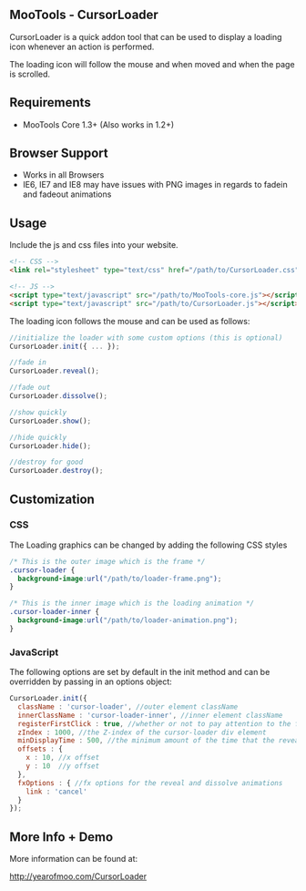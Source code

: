 MooTools - CursorLoader
-----------------------

CursorLoader is a quick addon tool that can be used to display a  loading icon whenever an action is performed.

The loading icon will follow the mouse and when moved and when the page is scrolled.

## Requirements

- MooTools Core 1.3+ (Also works in 1.2+)

## Browser Support

- Works in all Browsers
- IE6, IE7 and IE8 may have issues with PNG images in regards to fadein and fadeout animations

## Usage 

Include the js and css files into your website.

```html
<!-- CSS -->
<link rel="stylesheet" type="text/css" href="/path/to/CursorLoader.css" />

<!-- JS -->
<script type="text/javascript" src="/path/to/MooTools-core.js"></script>
<script type="text/javascript" src="/path/to/CursorLoader.js"></script>
```

The loading icon follows the mouse and can be used as follows:

```javascript
//initialize the loader with some custom options (this is optional)
CursorLoader.init({ ... });

//fade in
CursorLoader.reveal();

//fade out
CursorLoader.dissolve();

//show quickly
CursorLoader.show();

//hide quickly
CursorLoader.hide();

//destroy for good
CursorLoader.destroy();
```

## Customization

### CSS

The Loading graphics can be changed by adding the following CSS styles

```css
/* This is the outer image which is the frame */
.cursor-loader {
  background-image:url("/path/to/loader-frame.png");
}

/* This is the inner image which is the loading animation */
.cursor-loader-inner {
  background-image:url("/path/to/loader-animation.png");
}
```

### JavaScript

The following options are set by default in the init method and can be overridden by passing in an options object:

```javascript
CursorLoader.init({
  className : 'cursor-loader', //outer element className
  innerClassName : 'cursor-loader-inner', //inner element className
  registerFirstClick : true, //whether or not to pay attention to the first click to register the (X/Y) coords
  zIndex : 1000, //the Z-index of the cursor-loader div element
  minDisplayTime : 500, //the minimum amount of the time that the reveal method will show the element for if a dissolve method is called right after
  offsets : {
    x : 10, //x offset
    y : 10  //y offset
  },
  fxOptions : { //fx options for the reveal and dissolve animations
    link : 'cancel'
  }
});
```

## More Info + Demo

More information can be found at:

http://yearofmoo.com/CursorLoader
